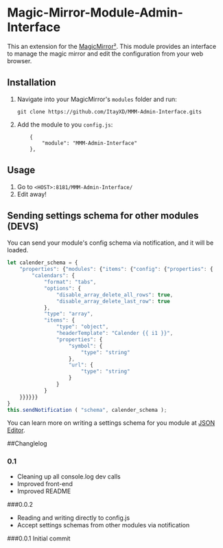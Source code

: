 # Magic-Mirror-Module-Admin-Interface
This an extension for the [MagicMirror²](https://github.com/MichMich/MagicMirror). This module provides an interface to manage the magic mirror and edit the configuration from your web browser.

## Installation
1. Navigate into your MagicMirror's `modules` folder and run: 
    ```
    git clone https://github.com/ItayXD/MMM-Admin-Interface.gits
    ```
1. Add the module to you `config.js`:
    ```
        {
        	"module": "MMM-Admin-Interface"
        },
    ```

## Usage
1. Go to `<HOST>:8181/MMM-Admin-Interface/`
1. Edit away!

## Sending settings schema for other modules (DEVS)
You can send your module's config schema via notification, and it will be loaded.
```javascript
let calender_schema = {
    "properties": {"modules": {"items": {"config": {"properties": {
        "calendars": {
        	"format": "tabs",
        	"options": {
        		"disable_array_delete_all_rows": true,
        		"disable_array_delete_last_row": true
        	},
        	"type": "array",
        	"items": {
        		"type": "object",
        		"headerTemplate": "Calender {{ i1 }}",
        		"properties": {
        			"symbol": {
        				"type": "string"
        			},
        			"url": {
        				"type": "string"
        			}
        		}
        	}
    }}}}}}
}
this.sendNotification ( "schema", calender_schema );
```

You can learn more on writing a settings schema for you module at [JSON Editor](https://github.com/jdorn/json-editor).

##Changlelog

### 0.1
 - Cleaning up all console.log dev calls
 - Improved front-end
 - Improved README

###0.0.2
 - Reading and writing directly to config.js
 - Accept settings schemas from other modules via notification

###0.0.1 Initial commit